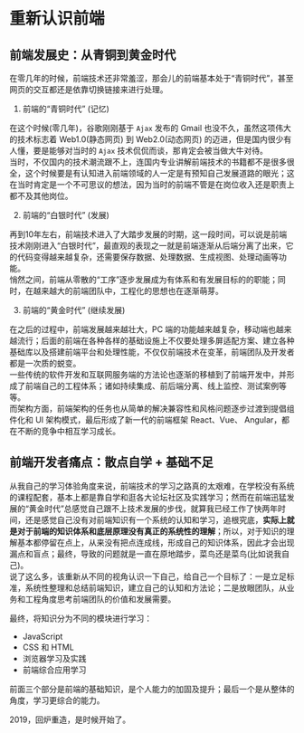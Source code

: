# 重新认识前端

## 前端发展史：从青铜到黄金时代

在零几年的时候，前端技术还非常羞涩，那会儿的前端基本处于“青铜时代”，甚至网页的交互都还是依靠切换链接来进行处理。

1. 前端的“青铜时代” (记忆)  

在这个时候(零几年)，谷歌刚刚基于 `Ajax` 发布的 Gmail 也没不久，虽然这项伟大的技术标志着 Web1.0(静态网页) 到 Web2.0(动态网页) 的迈进，但是国内很少有人懂，要是能够对当时的 `Ajax` 技术侃侃而谈，那肯定会被当做大牛对待。  
当时，不仅国内的技术潮流跟不上，连国内专业讲解前端技术的书籍都不是很多很全，这个时候要是有认知进入前端领域的人一定是有预知自己发展道路的眼光；这在当时肯定是一个不可思议的想法，因为当时的前端不管是在岗位收入还是职责上都不及其他岗位。

2. 前端的“白银时代” (发展)  

再到10年左右，前端技术进入了大踏步发展的时期，这一段时间，可以说是前端技术刚刚进入“白银时代”，最直观的表现之一就是前端逐渐从后端分离了出来，它的代码变得越来越复杂，还需要保存数据、处理数据、生成视图、处理动画等功能。  
悄然之间，前端从零散的“工序”逐步发展成为有体系和有发展目标的的职能；同时，在越来越大的前端团队中，工程化的思想也在逐渐萌芽。

3. 前端的“黄金时代” (继续发展)  

在之后的过程中，前端发展越来越壮大，PC 端的功能越来越复杂，移动端也越来越流行；后面的前端在各种各样的基础设施上不仅要处理多屏适配方案、建立各种基础库以及搭建前端平台和处理性能，不仅仅前端技术在变革，前端团队及开发者都是一次质的蜕变。  
一些传统的软件开发和互联网服务端的方法论也逐渐的移植到了前端开发中，并形成了前端自己的工程体系；诸如持续集成、前后端分离、线上监控、测试案例等等。  
而架构方面，前端架构的任务也从简单的解决兼容性和风格问题逐步过渡到提倡组件化和 UI 架构模式，最后形成了新一代的前端框架 React、Vue、 Angular，都在不断的竞争中相互学习成长。

## 前端开发者痛点：散点自学 + 基础不足

从我自己的学习体验角度来说，前端技术的学习之路真的太艰难，在学校没有系统的课程配套，基本上都是靠自学和逛各大论坛社区及实践学习；然而在前端迅猛发展的“黄金时代”总感觉自己跟不上技术发展的步伐，就算我已经工作了快两年时间，还是感觉自己没有对前端知识有一个系统的认知和学习，追根究底，**实际上就是对于前端的知识体系和底层原理没有真正的系统性的理解**；所以，对于知识的理解基本都停留在点上，从来没有把点连成线，形成自己的知识体系，因此才会出现漏点和盲点；最终，导致的问题就是一直在原地踏步，菜鸟还是菜鸟(比如说我自己)。  
说了这么多，该重新从不同的视角认识一下自己，给自己一个目标了：一是立足标准，系统性整理和总结前端知识，建立自己的认知和方法论；二是放眼团队，从业务和工程角度思考前端团队的价值和发展需要。  

最终，将知识分为不同的模块进行学习：

- JavaScript
- CSS 和 HTML
- 浏览器学习及实践
- 前端综合应用学习

前面三个部分是前端的基础知识，是个人能力的加固及提升；最后一个是从整体的角度，学习更综合的能力。

2019，回炉重造，是时候开始了。
